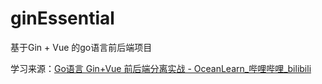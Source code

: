 # ginEssential
基于Gin + Vue 的go语言前后端项目

学习来源：[Go语言 Gin+Vue 前后端分离实战 - OceanLearn_哔哩哔哩_bilibili](https://www.bilibili.com/video/BV1CE411H7bQ?p=5&spm_id_from=pageDriver&vd_source=7057f83fa8be418d90884ee38ea5e61d)

